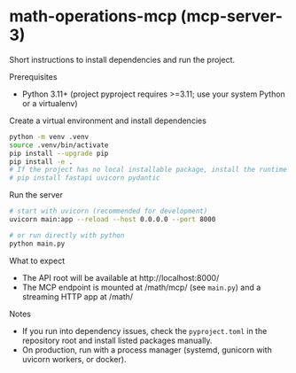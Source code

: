 
# math-operations-mcp (mcp-server-3)

Short instructions to install dependencies and run the project.

Prerequisites
- Python 3.11+ (project pyproject requires >=3.11; use your system Python or a virtualenv)

Create a virtual environment and install dependencies

```bash
python -m venv .venv
source .venv/bin/activate
pip install --upgrade pip
pip install -e .
# If the project has no local installable package, install the runtime deps directly:
# pip install fastapi uvicorn pydantic
```

Run the server

```bash
# start with uvicorn (recommended for development)
uvicorn main:app --reload --host 0.0.0.0 --port 8000

# or run directly with python
python main.py
```

What to expect
- The API root will be available at http://localhost:8000/
- The MCP endpoint is mounted at /math/mcp/ (see `main.py`) and a streaming HTTP app at /math/

Notes
- If you run into dependency issues, check the `pyproject.toml` in the repository root and install listed packages manually.
- On production, run with a process manager (systemd, gunicorn with uvicorn workers, or docker).


